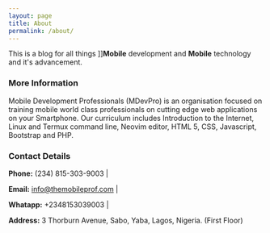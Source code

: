 ```yaml
---
layout: page
title: About
permalink: /about/
---
```


This is a blog for all things ]]**Mobile** development and **Mobile** technology and it's advancement. 

### More Information

Mobile Development Professionals (MDevPro) is an organisation focused on training mobile world class professionals on cutting edge web applications on your Smartphone. Our curriculum includes Introduction to the Internet, Linux and Termux command line, Neovim editor, HTML 5, CSS, Javascript, Bootstrap and PHP.

### Contact Details
**Phone:** (234) 815-303-9003 | 

**Email:** [info@themobileprof.com](mailto:info@themobileprof.com) | 

**Whatapp:** +2348153039003 |

**Address:** 3 Thorburn Avenue, Sabo, Yaba, Lagos, Nigeria. (First Floor)
